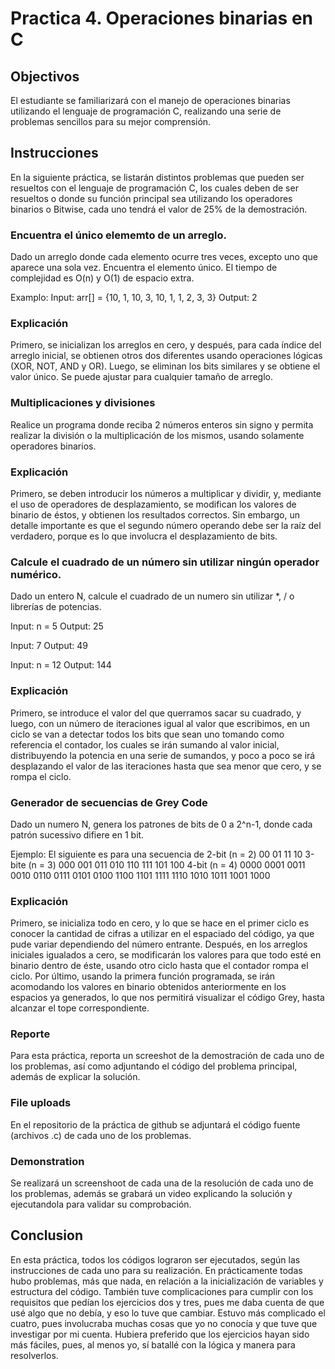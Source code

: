 # Practica 4. Operaciones binarias en C 

## Objectivos

El estudiante se familiarizará con el manejo de operaciones binarias utilizando el lenguaje de programación C,
realizando una serie de problemas sencillos para su mejor comprensión.

## Instrucciones

En la siguiente práctica, se listarán distintos problemas que pueden ser resueltos con el lenguaje de programación C,
los cuales deben de ser resueltos o donde su función principal sea utilizando los operadores binarios o Bitwise, cada
uno tendrá el valor de 25% de la demostración.

### Encuentra el único elememto de un arreglo.
Dado un arreglo donde cada elemento ocurre tres veces, excepto uno que aparece una sola vez. Encuentra el elemento
único. El tiempo de complejidad es O(n) y O(1) de espacio extra. 

Examplo:
Input: arr[] = {10, 1, 10, 3, 10, 1, 1, 2, 3, 3}
Output: 2

### Explicación
Primero, se inicializan los arreglos en cero, y después, para cada índice del arreglo inicial, se obtienen otros dos diferentes usando operaciones lógicas (XOR, NOT, AND y OR). Luego, se eliminan los bits similares y se obtiene el valor único. Se puede ajustar para cualquier tamaño de arreglo.

### Multiplicaciones y divisiones
Realice un programa donde reciba 2 números enteros sin signo y permita realizar la división o la multiplicación de los
mismos, usando solamente operadores binarios.

### Explicación
Primero, se deben introducir los números a multiplicar y dividir, y, mediante el uso de operadores de desplazamiento, se modifican los valores de binario de éstos, y obtienen los resultados correctos. Sin embargo, un detalle importante es que el segundo número operando debe ser la raíz del verdadero, porque es lo que involucra el desplazamiento de bits.

### Calcule el cuadrado de un número sin utilizar ningún operador numérico.

Dado un entero N, calcule el cuadrado de un numero sin utilizar \*, / o librerías de potencias.

Input: n = 5
Output: 25

Input: 7
Output: 49

Input: n = 12
Output: 144

### Explicación
Primero, se introduce el valor del que querramos sacar su cuadrado, y luego, con un número de iteraciones igual al valor que escribimos, en un ciclo se van a detectar todos los bits que sean uno tomando como referencia el contador, los cuales se irán sumando al valor inicial, distribuyendo la potencia en una serie de sumandos, y poco a poco se irá desplazando el valor de las iteraciones hasta que sea menor que cero, y se rompa el ciclo. 

### Generador de secuencias de Grey Code

Dado un numero N, genera los patrones de bits de 0 a 2^n-1, donde cada patrón sucessivo difiere en 1 bit.

Ejemplo:
El siguiente es para una secuencia de 2-bit (n = 2)
  00 01 11 10
3-bite (n = 3)
  000 001 011 010 110 111 101 100
4-bit (n = 4)
  0000 0001 0011 0010 0110 0111 0101 0100 1100 1101 1111 
  1110 1010 1011 1001 1000

### Explicación
Primero, se inicializa todo en cero, y lo que se hace en el primer ciclo es conocer la cantidad de cifras a utilizar en el espaciado del código, ya que pude variar dependiendo del número entrante. Después, en los arreglos iniciales igualados a cero, se modificarán los valores para que todo esté en binario dentro de éste, usando otro ciclo hasta que el contador rompa el ciclo. Por último, usando la primera función programada, se irán acomodando los valores en binario obtenidos anteriormente en los espacios ya generados, lo que nos permitirá visualizar el código Grey, hasta alcanzar el tope correspondiente.

### Reporte
Para esta práctica, reporta un screeshot de la demostración de cada uno de los problemas, así como adjuntando el código
del problema principal, además de explicar la solución.

### File uploads
En el repositorio de la práctica de github se adjuntará el código fuente (archivos .c) de cada uno de los problemas.


### Demonstration
Se realizará un screenshoot de cada una de la resolución de cada uno de los problemas, además se grabará un video
explicando la solución y ejecutandola para validar su comprobación.

## Conclusion
En esta práctica, todos los códigos lograron ser ejecutados, según las instrucciones de cada uno para su realización. En prácticamente todas hubo problemas, más que nada, en relación a la inicialización de variables y estructura del código. También tuve complicaciones para cumplir con los requisitos que pedían los ejercicios dos y tres, pues me daba cuenta de que usé algo que no debía, y eso lo tuve que cambiar. Estuvo más complicado el cuatro, pues involucraba muchas cosas que yo no conocía y que tuve que investigar por mi cuenta. Hubiera preferido que los ejercicios hayan sido más fáciles, pues, al menos yo, sí batallé con la lógica y manera para resolverlos.
